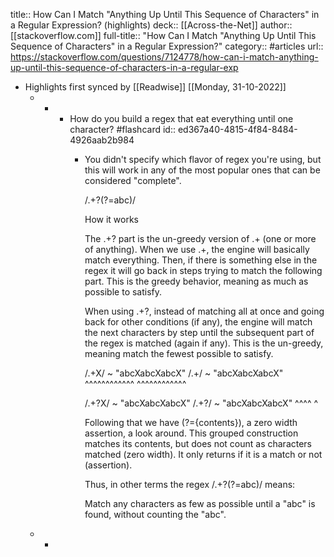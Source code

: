 title:: How Can I Match "Anything Up Until This Sequence of Characters" in a Regular Expression? (highlights)
deck:: [[Across-the-Net]]
author:: [[stackoverflow.com]]
full-title:: "How Can I Match "Anything Up Until This Sequence of Characters" in a Regular Expression?"
category:: #articles
url:: https://stackoverflow.com/questions/7124778/how-can-i-match-anything-up-until-this-sequence-of-characters-in-a-regular-exp

- Highlights first synced by [[Readwise]] [[Monday, 31-10-2022]]
	- -
		- How do you build a regex that eat everything until one character? #flashcard
		  id:: ed367a40-4815-4f84-8484-4926aab2b984
			- You didn't  specify which flavor  of regex  you're using, but  this will
			  work in any of the most popular ones that can be considered "complete".
			  
			  /.+?(?=abc)/
			  
			  
			  How it works
			  
			  The  .+?  part is  the  un-greedy  version of  .+  (one  or more  of
			  anything). When we use .+, the engine will basically match everything.
			  Then, if there is  something else in the regex it will  go back in steps
			  trying to  match the  following part. This  is the  greedy behavior,
			  meaning as much as possible to satisfy.
			  
			  When using  .+?, instead of  matching all at  once and going  back for
			  other conditions (if any), the engine  will match the next characters by
			  step until the  subsequent part of the regex is  matched (again if any).
			  This  is  the un-greedy,  meaning  match  the fewest  possible  to
			  satisfy.
			  
			  /.+X/  ~ "abcXabcXabcX"        /.+/  ~ "abcXabcXabcX"
			          ^^^^^^^^^^^^                  ^^^^^^^^^^^^
			  
			  /.+?X/ ~ "abcXabcXabcX"        /.+?/ ~ "abcXabcXabcX"
			          ^^^^                          ^
			  
			  
			  Following  that   we  have   (?={contents}),  a   zero  width
			  assertion,  a  look around.  This  grouped  construction matches  its
			  contents, but does not count  as characters matched (zero width). It
			  only returns if it is a match or not (assertion).
			  
			  Thus, in other terms the regex /.+?(?=abc)/ means:
			  
			  
			  Match any  characters as  few  as possible  until a  "abc" is  found,
			  without counting the "abc".
	- -